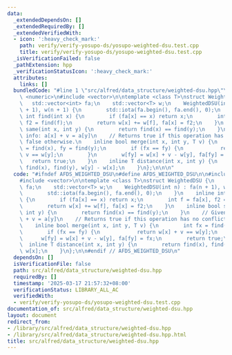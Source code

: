 ```yaml
---
data:
  _extendedDependsOn: []
  _extendedRequiredBy: []
  _extendedVerifiedWith:
  - icon: ':heavy_check_mark:'
    path: verify/verify-yosupo-ds/yosupo-weighted-dsu.test.cpp
    title: verify/verify-yosupo-ds/yosupo-weighted-dsu.test.cpp
  _isVerificationFailed: false
  _pathExtension: hpp
  _verificationStatusIcon: ':heavy_check_mark:'
  attributes:
    links: []
  bundledCode: "#line 1 \"src/alfred/data_structure/weighted-dsu.hpp\"\n\n\n\n#include\
    \ <numeric>\n#include <vector>\n\ntemplate <class T>\nstruct WeightedDSU {\n \
    \   std::vector<int> fa;\n    std::vector<T> w;\n    WeightedDSU(int n) : fa(n\
    \ + 1), w(n + 1) {\n        std::iota(fa.begin(), fa.end(), 0);\n    }\n    inline\
    \ int find(int x) {\n        if (fa[x] == x) return x;\n        int f = fa[x],\
    \ f2 = find(f);\n        return w[x] += w[f], fa[x] = f2;\n    }\n    inline bool\
    \ same(int x, int y) {\n        return find(x) == find(y);\n    }\n    // Given\
    \ info: a[x] + v = a[y]\n    // Returns true if this operation has no conflict,\
    \ false otherwise.\n    inline bool merge(int x, int y, T v) {\n        int fx\
    \ = find(x), fy = find(y);\n        if (fx == fy) {\n            return w[x] +\
    \ v == w[y];\n        }\n        w[fy] = w[x] + v - w[y], fa[fy] = fx;\n     \
    \   return true;\n    }\n    inline T distance(int x, int y) {\n        return\
    \ find(x), find(y), w[y] - w[x];\n    }\n};\n\n\n"
  code: "#ifndef AFDS_WEIGHTED_DSU\n#define AFDS_WEIGHTED_DSU\n\n#include <numeric>\n\
    #include <vector>\n\ntemplate <class T>\nstruct WeightedDSU {\n    std::vector<int>\
    \ fa;\n    std::vector<T> w;\n    WeightedDSU(int n) : fa(n + 1), w(n + 1) {\n\
    \        std::iota(fa.begin(), fa.end(), 0);\n    }\n    inline int find(int x)\
    \ {\n        if (fa[x] == x) return x;\n        int f = fa[x], f2 = find(f);\n\
    \        return w[x] += w[f], fa[x] = f2;\n    }\n    inline bool same(int x,\
    \ int y) {\n        return find(x) == find(y);\n    }\n    // Given info: a[x]\
    \ + v = a[y]\n    // Returns true if this operation has no conflict, false otherwise.\n\
    \    inline bool merge(int x, int y, T v) {\n        int fx = find(x), fy = find(y);\n\
    \        if (fx == fy) {\n            return w[x] + v == w[y];\n        }\n  \
    \      w[fy] = w[x] + v - w[y], fa[fy] = fx;\n        return true;\n    }\n  \
    \  inline T distance(int x, int y) {\n        return find(x), find(y), w[y] -\
    \ w[x];\n    }\n};\n\n#endif // AFDS_WEIGHTED_DSU\n"
  dependsOn: []
  isVerificationFile: false
  path: src/alfred/data_structure/weighted-dsu.hpp
  requiredBy: []
  timestamp: '2025-03-17 21:57:32+08:00'
  verificationStatus: LIBRARY_ALL_AC
  verifiedWith:
  - verify/verify-yosupo-ds/yosupo-weighted-dsu.test.cpp
documentation_of: src/alfred/data_structure/weighted-dsu.hpp
layout: document
redirect_from:
- /library/src/alfred/data_structure/weighted-dsu.hpp
- /library/src/alfred/data_structure/weighted-dsu.hpp.html
title: src/alfred/data_structure/weighted-dsu.hpp
---
```


